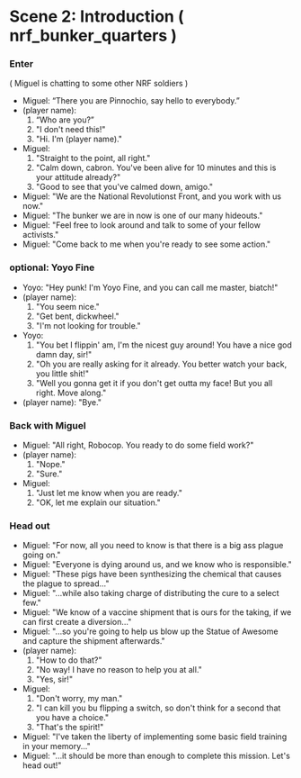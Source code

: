 Scene 2: Introduction ( nrf_bunker_quarters )
=====

### Enter
( Miguel is chatting to some other NRF soldiers )

- Miguel: “There you are Pinnochio, say hello to everybody.”
- (player name):
  1. “Who are you?”
  2. "I don't need this!"
  3. "Hi. I'm (player name)."
- Miguel:
  1. "Straight to the point, all right."
  2. "Calm down, cabron. You've been alive for 10 minutes and this is your attitude already?"
  3. "Good to see that you've calmed down, amigo."
- Miguel: "We are the National Revolutionst Front, and you work with us now."
- Miguel: "The bunker we are in now is one of our many hideouts."
- Miguel: "Feel free to look around and talk to some of your fellow activists."
- Miguel: "Come back to me when you're ready to see some action."

### optional: Yoyo Fine
- Yoyo: "Hey punk! I'm Yoyo Fine, and you can call me master, biatch!"
- (player name):
  1. "You seem nice."
  2. "Get bent, dickwheel."
  3. "I'm not looking for trouble."
- Yoyo:
  1. "You bet I flippin' am, I'm the nicest guy around! You have a nice god damn day, sir!"
  2. "Oh you are really asking for it already. You better watch your back, you little shit!"
  3. "Well you gonna get it if you don't get outta my face! But you all right. Move along."
- (player name): "Bye."

### Back with Miguel
- Miguel: "All right, Robocop. You ready to do some field work?"
- (player name):
  1. "Nope."
  2. "Sure."
- Miguel:
  1. "Just let me know when you are ready."
  2. "OK, let me explain our situation."

### Head out
- Miguel: "For now, all you need to know is that there is a big ass plague going on."
- Miguel: "Everyone is dying around us, and we know who is responsible."
- Miguel: "These pigs have been synthesizing the chemical that causes the plague to spread..."
- Miguel: "...while also taking charge of distributing the cure to a select few."
- Miguel: "We know of a vaccine shipment that is ours for the taking, if we can first create a diversion..."
- Miguel: "...so you're going to help us blow up the Statue of Awesome and capture the shipment afterwards."
- (player name):
  1. "How to do that?"
  2. "No way! I have no reason to help you at all."
  3. "Yes, sir!"
- Miguel:
  1. "Don't worry, my man."
  2. "I can kill you bu flipping a switch, so don't think for a second that you have a choice."
  3. "That's the spirit!"
- Miguel: "I've taken the liberty of implementing some basic field training in your memory..."
- Miguel: "...it should be more than enough to complete this mission. Let's head out!"
